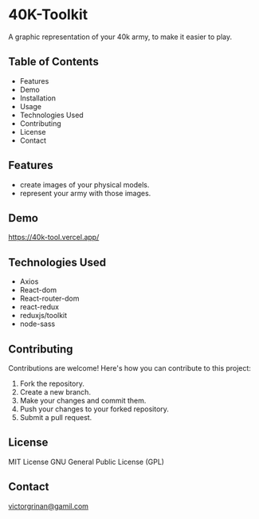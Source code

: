 # 40K-Toolkit
A graphic representation of your 40k army, to make it easier to play. 

## Table of Contents
- Features
- Demo
- Installation
- Usage
- Technologies Used
- Contributing
- License
- Contact
## Features
- create images of your physical models.
- represent your army with those images.
  
## Demo
https://40k-tool.vercel.app/

## Technologies Used

- Axios
- React-dom
- React-router-dom
- react-redux
- reduxjs/toolkit
- node-sass

## Contributing
Contributions are welcome! Here's how you can contribute to this project:

1. Fork the repository.
2. Create a new branch.
3. Make your changes and commit them.
4. Push your changes to your forked repository.
5. Submit a pull request.
 
## License
 MIT License
 GNU General Public License (GPL)

 ## Contact
victorgrinan@gamil.com
